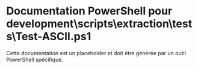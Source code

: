 # Documentation PowerShell pour development\scripts\extraction\tests\Test-ASCII.ps1

Cette documentation est un placeholder et doit être générée par un outil PowerShell spécifique.
